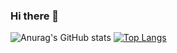 ### Hi there 👋

![Anurag's GitHub stats](https://github-readme-stats.vercel.app/api?username=PedroCamargo-dev&show_icons=true&theme=radical)
[![Top Langs](https://github-readme-stats.vercel.app/api/top-langs/?username=PedroCamargo-dev&layout=compact)](https://github.com/anuraghazra/github-readme-stats)

